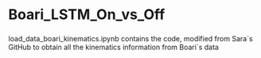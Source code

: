 # Boari_LSTM_On_vs_Off

###
load_data_boari_kinematics.ipynb contains the code, modified from Sara´s GitHub to obtain all the kinematics information from Boari´s data
